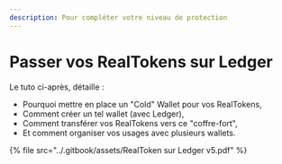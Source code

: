 ```yaml
---
description: Pour compléter votre niveau de protection
---
```


# Passer vos RealTokens sur Ledger

Le tuto ci-après, détaille :&#x20;

* Pourquoi mettre en place un "Cold" Wallet pour vos RealTokens,
* Comment créer un tel wallet (avec Ledger),
* Comment transférer vos RealTokens vers ce "coffre-fort",
* Et comment organiser vos usages avec plusieurs wallets.



{% file src="../.gitbook/assets/RealToken sur Ledger v5.pdf" %}
